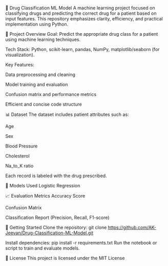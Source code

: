 🧪 Drug Classification ML Model
A machine learning project focused on classifying drugs and predicting the correct drug for a patient based on input features. This repository emphasizes clarity, efficiency, and practical implementation using Python.

📂 Project Overview
Goal: Predict the appropriate drug class for a patient using machine learning techniques.

Tech Stack: Python, scikit-learn, pandas, NumPy, matplotlib/seaborn (for visualization).

Key Features:

Data preprocessing and cleaning

Model training and evaluation

Confusion matrix and performance metrics

Efficient and concise code structure

📊 Dataset
The dataset includes patient attributes such as:

Age

Sex

Blood Pressure

Cholesterol

Na_to_K ratio

Each record is labeled with the drug prescribed.

🧠 Models Used
Logistic Regression

📈 Evaluation Metrics
Accuracy Score

Confusion Matrix

Classification Report (Precision, Recall, F1-score)

🚀 Getting Started
Clone the repository:
git clone https://github.com/AK-Jeevan/Drug-Classification-ML-Model.git

Install dependencies:
pip install -r requirements.txt
Run the notebook or script to train and evaluate models.

📜 License
This project is licensed under the MIT License

